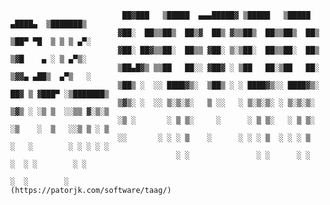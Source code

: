 ```
                         ██▓███   ▒█████  ▄▄▄█████▓ ▒█████   ▒█████        ▄████▄  ▒███████▒
                        ▓██░  ██▒▒██▒  ██▒▓  ██▒ ▓▒▒██▒  ██▒▒██▒  ██▒     ▒██▀ ▀█  ▒ ▒ ▒ ▄▀░
                        ▓██░ ██▓▒▒██░  ██▒▒ ▓██░ ▒░▒██░  ██▒▒██░  ██▒     ▒▓█    ▄ ░ ▒ ▄▀▒░ 
                        ▒██▄█▓▒ ▒▒██   ██░░ ▓██▓ ░ ▒██   ██░▒██   ██░     ▒▓▓▄ ▄██▒  ▄▀▒   ░
                        ▒██▒ ░  ░░ ████▓▒░  ▒██▒ ░ ░ ████▓▒░░ ████▓▒░ ██▓ ▒ ▓███▀ ░▒███████▒
                        ▒▓▒░ ░  ░░ ▒░▒░▒░   ▒ ░░   ░ ▒░▒░▒░ ░ ▒░▒░▒░  ▒▓▒ ░ ░▒ ▒  ░░▒▒ ▓░▒░▒
                        ░▒ ░       ░ ▒ ▒░     ░      ░ ▒ ▒░   ░ ▒ ▒░  ░▒    ░  ▒   ░░▒ ▒ ░ ▒
                        ░░       ░ ░ ░ ▒    ░      ░ ░ ░ ▒  ░ ░ ░ ▒   ░   ░        ░ ░ ░ ░ ░
                                     ░ ░               ░ ░      ░ ░    ░  ░ ░        ░ ░
                                                                       ░  ░        ░
(https://patorjk.com/software/taag/)
```
<!---
potoo-cz/potoo-cz is a ✨ special ✨ repository because its `README.md` (this file) appears on your GitHub profile.
You can click the Preview link to take a look at your changes.
--->
